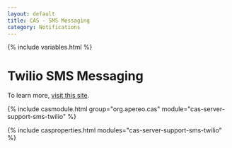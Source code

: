 ```yaml
---
layout: default
title: CAS - SMS Messaging
category: Notifications
---
```


{% include variables.html %}

# Twilio SMS Messaging

To learn more, [visit this site](https://www.twilio.com/).

{% include casmodule.html group="org.apereo.cas" module="cas-server-support-sms-twilio" %}
       
{% include casproperties.html modules="cas-server-support-sms-twilio" %}

